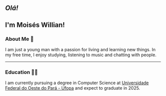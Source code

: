 ## _Olá!_ 
## I'm Moisés Willian!

### About Me :man:

I am just a young man with a passion for living and learning new things. In my free time, I enjoy studying, listening to music and chatting with people.

---

### Education :technologist:

I am currently pursuing a degree in Computer Science at [Universidade Federal do Oeste do Pará - Ufopa](http://www.ufopa.edu.br/ufopa/) and expect to graduate in 2025.
